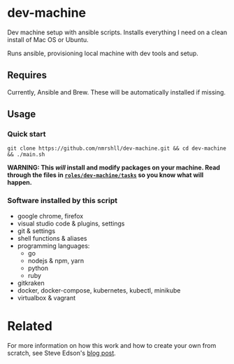 # dev-machine

Dev machine setup with ansible scripts.
Installs everything I need on a clean install of Mac OS or Ubuntu.


Runs ansible, provisioning local machine with dev tools and setup.

## Requires

Currently, Ansible and Brew. These will be automatically installed if missing.

## Usage

### Quick start

`git clone https://github.com/nmrshll/dev-machine.git && cd dev-machine && ./main.sh`

**WARNING: This *will* install and modify packages on your machine. Read through the files in [`roles/dev-machine/tasks`](https://github.com/nmrshll/dev-machine/tree/master/roles/dev-machine/tasks) so you know what will happen.**

### Software installed by this script

- google chrome, firefox
- visual studio code & plugins, settings
- git & settings
- shell functions & aliases
- programming languages:
    - go
    - nodejs & npm, yarn
    - python
    - ruby
- gitkraken
- docker, docker-compose, kubernetes, kubectl, minikube
- virtualbox & vagrant

# Related

For more information on how this work and how to create your own from scratch, see Steve Edson's [blog post](https://steveedson.co.uk/ansible/dev-machine).
